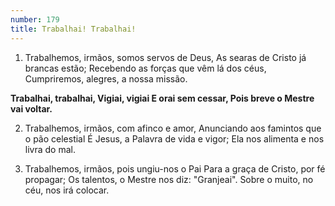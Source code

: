 ```yaml
---
number: 179
title: Trabalhai! Trabalhai!
---
```


1. Trabalhemos, irmãos, somos servos de Deus,
  As searas de Cristo já brancas estão;
  Recebendo as forças que vêm lá dos céus,
  Cumpriremos, alegres, a nossa missão.

  __Trabalhai, trabalhai,
  Vigiai, vigiai
  E orai sem cessar,
  Pois breve o Mestre vai voltar.__

2. Trabalhemos, irmãos, com afinco e amor,
  Anunciando aos famintos que o pão celestial
  É Jesus, a Palavra de vida e vigor;
  Ela nos alimenta e nos livra do mal.

3. Trabalhemos, irmãos, pois ungiu-nos o Pai
  Para a graça de Cristo, por fé propagar;
  Os talentos, o Mestre nos diz: "Granjeai".
  Sobre o muito, no céu, nos irá colocar.
